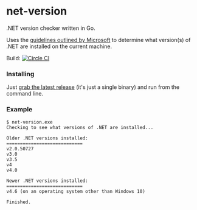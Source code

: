# net-version
.NET version checker written in Go.   

Uses the [guidelines outlined by Microsoft](https://msdn.microsoft.com/en-us/library/hh925568%28v=vs.110%29.aspx) to determine what version(s) of .NET are installed on the current machine.

Build: [![Circle CI](https://circleci.com/gh/danesparza/net-version.svg?style=svg)](https://circleci.com/gh/danesparza/net-version)

### Installing
Just [grab the latest release](https://github.com/danesparza/net-version/releases/latest) (it's just a single binary) and run from the command line.  

### Example

```
$ net-version.exe
Checking to see what versions of .NET are installed...

Older .NET versions installed:
============================
v2.0.50727
v3.0
v3.5
v4
v4.0

Newer .NET versions installed:
============================
v4.6 (on an operating system other than Windows 10)

Finished.
```
